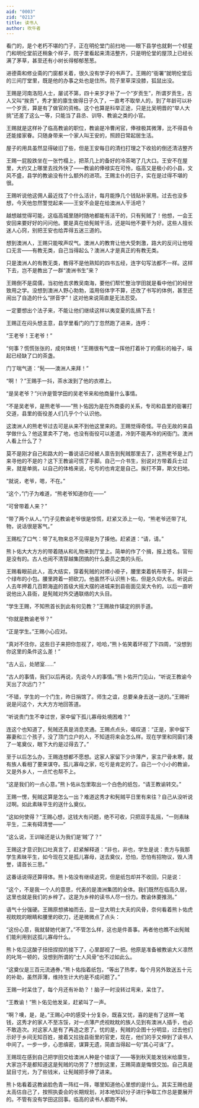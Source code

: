 ```yaml
---
aid: "0003"
zid: "0213"
title: 读书人
author: 吹牛者
---
```


看门的，是个老朽不堪的门子，正在明伦堂门前扫地——眼下县学也就剩一个棂星门和明伦堂前还稍象个样子，院子里看起来清洁整齐，只是明伦堂的屋顶上已经长满了茅草，甚至还有小树长得郁郁葱葱。

进德斋和修业斋的门窗都关着，很久没有学子的书声了。王赐的“衙署”就明伦堂后的三间厅堂里，既是他的办事之处也是住所。院子里草深没膝，狐鼠出没。

王赐是河南洛阳人士，屡试不第，四十来岁才补了一个“岁贡生”，所谓岁贡生，古人又叫“挨贡”，秀才里的廪生做得日子久了，一直考不取举人的，到了年龄可以补一个岁贡，算是有了做官的资格。这个也算是科举正途，只是比吴明晋的“举人大挑”还差了这么一等，只能当了县丞、训导、教谕之类的小官。

王赐就是这样补了临高教谕的职位，教谕是冷曹闲官，俸禄极其微薄，比不得县令还能接家眷。只随身带来一个家人叫王安的，照顾日常起居生活。

屋子的用具虽然显得破旧了些，但是王安每日的清扫打理之下收拾的倒还清洁整齐

王赐一屁股跌坐在一张竹榻上，把茶几上的备好的冷茶喝了几大口。王安不在屋里，大约又上哪里去找外快了——教谕的俸禄实在可怜，临高又是极小的小县，文风不盛，县学的教谕没有什么额外的进项。王赐主仆的日子，实在是过得不堪的很。

王赐听说他这佣人最近找了个什么活计，每月能挣几个钱贴补家用。过去也没多想，今天他忽然警觉起来——王安不会是在给澳洲人干活吧？

越想越觉得可能，这临高城里随时随地都能有活干的，只有髡贼了！他想，一会王安回来要好好的问问他。要是真在给髡贼干活，还是叫他不要干为好。这些人擅长迷人心窍，别把王安也给弄得五迷三道的。

想到澳洲人，王赐只能唉声叹气。澳洲人的教育让他大受刺激，路大的反问让他哑口无言——有教无类，自己当得起么？澳洲人才是真正的有教无类。

只是澳洲人的有教无类，教得不是他熟知的四书五经，连字句写法都不一样。这样下去，岂不是教出了一群“澳洲书生”来？

王赐倒不是腐儒，当初他去求教吴南海，要他们帮忙整治学田就是看中他们的经世致用之学。没想到澳洲人野心勃勃，滥用俗体字不算，还改了书写的体例，甚至还闹出了自造的什么“拼音字”！这对他来说简直是无法忍受。

一定要想出个法子来，不能让他们继续这样以夷变夏的乱搞下去！

王赐正在闷头想主意，县学里看门的门丁忽然跑了进来，连呼：

“王老爷！王老爷！”

“何事？慌慌张张的，成何体统！”王赐很有气度一挥他打着补丁的儒衫的袖子，端起已经缺了口的茶盏。

门丁喘气道：“髡——澳洲人来拜！”

“啊！？”王赐手一抖，茶水泼到了他的衣襟上。

“是吴老爷？”兴许是管学田的吴老爷来和他商量什么事情。

“不是吴老爷，是熊老爷——”熊卜佑因为是在外商委的关系，专司和县里的衙署打交道，县里的衙役差人们几乎个个认识他。

这澳洲人的熊老爷过去可是从来不到他这里来的。王赐觉得奇怪。平白无故的来县学做什么？他这里卖不了地，也没有衙役可以差遣，冷到不能再冷的闲衙门。澳洲人看上什么了？

莫不是刚才自己和路大的一番说话已经被人禀告到髡贼那里去了，这熊老爷是上门来寻他的不是的？这下王教谕可慌了手脚。自己一介书生，别说对方带着兵士过来，就是单挑，以自己的体格来说，吃亏的也肯定是自己。挨打不算，斯文扫地。

“就说，老爷，嗯，不在。”

“这个，”门子为难道，“熊老爷知道你在——”

“可曾带着人来？”

“带了两个从人。”门子见教谕老爷很是惊慌，赶紧又添上一句，“熊老爷还带了礼物，说话很是客气。”

王赐松了口气：带了礼物来总不见得是为了揍他。赶紧道：“请，请。”

熊卜佑大大方方的带着随从和礼物来到厅堂上。简单的作了个揖，报上姓名。官衔是没有的。古人也闹不清穿越集团搞的什么委员之类的头衔。

王赐看眼前此人，高大结实，穿着髡贼的对襟小褂子，腰里束着帆布带子，斜背一个绿布的小包。腰里跨着一把砍刀。他虽然不认识熊卜佑，但是久仰大名。听说此人去年押着几百颗海盗的首级大摇大摆的进城来到县衙面见吴大令的。以后一直听说他出入县衙，是髡贼对外交通联络的大头目。

“学生王赐，不知熊首长到此有何见教？”王赐故作镇定的拱手道。

“你就是教谕老爷？”

“正是学生。”王赐小心应对。

“真对不住你，这些日子来把你忽视了，哈哈，”熊卜佑笑着环视了下四周，“没想到你这里的条件这么差！”

“古人云，处陋室……”

“古人的事情，我们以后再说，先说今人的事情。”熊卜佑开门见山，“听说王教谕今天出了次远门？”

“不错，学生的一个门生，昨日捐馆了。师生之谊，总要亲身去送一送的。”王赐听说是问这个，大大方方地回答道。

“听说贵门生不幸过世，家中留下孤儿寡母处境困难？”

连这个也知道了，髡贼还真是消息灵通。王赐点点头，嗟叹道：“正是，家中留下寡妻和三个孩子，没了顶门立户的人，不知道将来会怎么样。现在学里和同窗们凑了一笔奠仪，眼下大约是过得去了。”

至于以后怎么办，王赐连想都不愿想。这家人家留下少许薄产，家主尸骨未寒，就有族人看相了要来谋夺。孤儿寡母之家，吃亏是肯定的了。自己一个小小的教谕，又是外乡人，一点忙也帮不上。

“这是我们的一点心意。”熊卜佑从包里取出一个白色的纸包，“请王教谕转交。”

王赐一愣，髡贼这算是怎么一出？难道这秀才和髡贼平日里有来往？自己从没听说过啊。如此素昧平生的送什么奠仪。

“这如何使得？”王赐心想，这钱大有问题，绝不可收，只把双手乱摇，“一则素昧平生，二来有碍清誉——”

“这么说，王训喻还是认为我们是‘贼’了？”

王赐这才意识到口吐真言了，赶紧解释道：“非也，非也，学生是说：贵方与我那学生素昧平生，如今现在又是孤儿寡母，送去奠仪，恐怕，恐怕有招物议，毁人清誉，请首长三思。”

这番话说得还算得体。熊卜佑没有继续追究，但是纸包却并不收回，只是说：

“这个，不是我一个人的意思，代表的是澳洲集团的全体。我们既然在临高久居，这里也就是我们的乡梓了。这是为乡梓的读书人尽一份力。教谕休要推测。”

语气十分强硬。王赐原想拂袖而去，显一显大明士大夫的风骨，奈何看着熊卜佑虎视眈眈的眼睛和腰里的砍刀，还是微微点了点头：

“这份心意，我就替她代谢了。”不管怎么样，这也是件善事。再者他也瞧不出髡贼们能利用到这孤儿寡母什么。

熊卜佑见这酸子扭扭捏捏的接下了，心里鄙视了一把。他原是准备被教谕大义凛然的叱骂一顿的，没想到所谓的“士人风骨”也不过如此么。

“这奠仪是三百元流通券，”熊卜佑指着纸包，“等出了热孝，每个月另外致送五十元的补助，虽然菲薄，维持生计大约是不成问题了。”

王赐一时呆住了，每个月还有补助？！脑子一时没转过弯来，呆住了。

“王教谕！”熊卜佑见他发呆，赶紧叫了一声。

“啊？噢，是，是。”王赐心中的感受十分复杂，既喜又忧，喜的是有了这样一笔钱，这秀才的家人不至冻馁，对一点薄产虎视眈眈的族人见到有澳洲人插手，也必不敢造次。对这家人是有了再造之恩了。忧的是，髡贼的企图十分明显，过去他们示好于乡间无知百姓，接着又拉拢县衙里的官吏，现在，他们的手又伸到了读书人中间了。一步一步，心思缜密，谋算无遗，简直当得起一句“其心可诛”了。

王赐现在感到自己把学田交给澳洲人种是个错误了——等到秋天能发钱米给廪生，大家岂不是都知道这是髡贼的功劳了？想到这里，王赐简直是悔恨交加。自己真是鼠目寸光，为了些钱米，让髡贼把手伸了进来。

熊卜佑看着这教谕脸色青一阵红一阵，哪里知道他心里想的是什么。其实王赐也是太高估自己了，按照执委会的长期规划，对本地知识分子进行争取工作总是要展开的。不管有没有学田这回事。临高的读书人都跑不掉。

